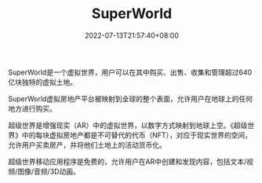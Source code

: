 ﻿---
weight: 
title: "SuperWorld"
description: "有了超级世界，可能性是无限的。我们独特的增强现实（AR）平台使用户能够以革命性的方式创建、发现和盈利AR内容。With SuperWorld, the possibilities are endless. Our unique Augmented Reality (AR) platform empowers users to create, discover, and monetize AR content in a revolutionary way"
date: 2022-07-13T21:57:40+08:00
lastmod: 2022-07-13T16:45:40+08:00
draft: false
authors: ["june"]
featuredImage: "465.jpg"
link: "https://www.superworldapp.com/"
tags: ["SuperWorld","元宇宙地产"]
categories: ["navigation"]
navigation: ["元宇宙地产"]
lightgallery: true
toc: true
pinned: false
recommend: false
recommend1: false
---
SuperWorld是一个虚拟世界，用户可以在其中购买、出售、收集和管理超过640亿块独特的虚拟土地。

SuperWorld虚拟房地产平台被映射到全球的整个表面，允许用户在地球上的任何地方进行购买。

超级世界是增强现实（AR）中的虚拟世界，以数字方式映射到地球上空。《超级世界》中的每块虚拟房地产都是不可替代的代币（NFT），对应于现实世界的空间，允许用户买卖房产，并将他们土地上的活动货币化。

超级世界移动应用程序是免费的，允许用户在AR中创建和发现内容，包括文本/视频/图像/音频/3D动画。